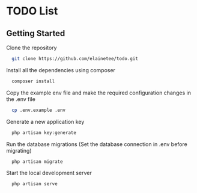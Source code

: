 
# TODO List




## Getting Started

Clone the repository

```bash
  git clone https://github.com/elainetee/todo.git
```

Install all the dependencies using composer

```bash
  composer install
```

Copy the example env file and make the required configuration changes in the .env file

```bash
  cp .env.example .env
```

Generate a new application key

```bash
  php artisan key:generate
```

Run the database migrations (Set the database connection in .env before migrating)


```bash
  php artisan migrate
```

Start the local development server

```bash
  php artisan serve
```
    
